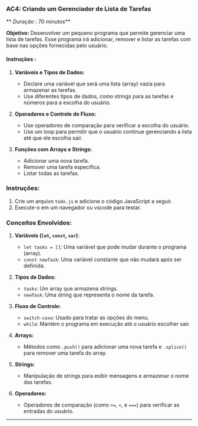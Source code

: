 ### **AC4: Criando um Gerenciador de Lista de Tarefas**

** *Duração* : 70 minutos**

**Objetivo:** Desenvolver um pequeno programa que permite gerenciar uma lista de tarefas. Esse programa irá adicionar, remover e listar as tarefas com base nas opções fornecidas pelo usuário.

####  **Instruções** :

1. **Variáveis e Tipos de Dados:**
   - Declare uma variável que será uma lista (array) vazia para armazenar as tarefas.
   - Use diferentes tipos de dados, como strings para as tarefas e números para a escolha do usuário.

2. **Operadores e Controle de Fluxo:**
   - Use operadores de comparação para verificar a escolha do usuário.
   - Use um loop para permitir que o usuário continue gerenciando a lista até que ele escolha sair.

3. **Funções com Arrays e Strings:**
   - Adicionar uma nova tarefa.
   - Remover uma tarefa específica.
   - Listar todas as tarefas.

### Instruções:

1. Crie um arquivo `todo.js` e adicione o código JavaScript a seguir.
2. Execute-o em um navegador ou vscode para testar.


### Conceitos Envolvidos:

1. **Variáveis (`let`, `const`, `var`)**:
   - `let tasks = []`: Uma variável que pode mudar durante o programa (array).
   - `const newTask`: Uma variável constante que não mudará após ser definida.

2. **Tipos de Dados:**
   - `tasks`: Um array que armazena strings.
   - `newTask`: Uma string que representa o nome da tarefa.

3. **Fluxo de Controle:**
   - `switch-case`: Usado para tratar as opções do menu.
   - `while`: Mantém o programa em execução até o usuário escolher sair.

4. **Arrays:**
   - Métodos como `.push()` para adicionar uma nova tarefa e `.splice()` para remover uma tarefa do array.

5. **Strings:**
   - Manipulação de strings para exibir mensagens e armazenar o nome das tarefas.

6. **Operadores:**
   - Operadores de comparação (como `>=`, `<`, e `===`) para verificar as entradas do usuário.

---
